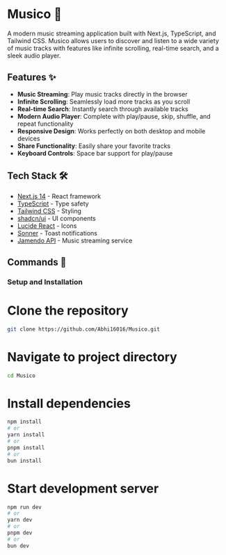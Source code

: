 # Musico 🎵

A modern music streaming application built with Next.js, TypeScript, and Tailwind CSS. Musico allows users to discover and listen to a wide variety of music tracks with features like infinite scrolling, real-time search, and a sleek audio player.

## Features ✨

- **Music Streaming**: Play music tracks directly in the browser
- **Infinite Scrolling**: Seamlessly load more tracks as you scroll
- **Real-time Search**: Instantly search through available tracks
- **Modern Audio Player**: Complete with play/pause, skip, shuffle, and repeat functionality
- **Responsive Design**: Works perfectly on both desktop and mobile devices
- **Share Functionality**: Easily share your favorite tracks
- **Keyboard Controls**: Space bar support for play/pause

## Tech Stack 🛠️

- [Next.js 14](https://nextjs.org/) - React framework
- [TypeScript](https://www.typescriptlang.org/) - Type safety
- [Tailwind CSS](https://tailwindcss.com/) - Styling
- [shadcn/ui](https://ui.shadcn.com/) - UI components
- [Lucide React](https://lucide.dev/) - Icons
- [Sonner](https://sonner.emilkowal.ski/) - Toast notifications
- [Jamendo API](https://developer.jamendo.com/) - Music streaming service

## Commands 📝

### Setup and Installation

# Clone the repository
```bash
git clone https://github.com/Abhi16016/Musico.git
```

# Navigate to project directory
```bash
cd Musico
```

# Install dependencies
```bash
npm install
# or
yarn install
# or
pnpm install
# or
bun install
```

# Start development server
```bash
npm run dev
# or
yarn dev
# or
pnpm dev
# or
bun dev
```
